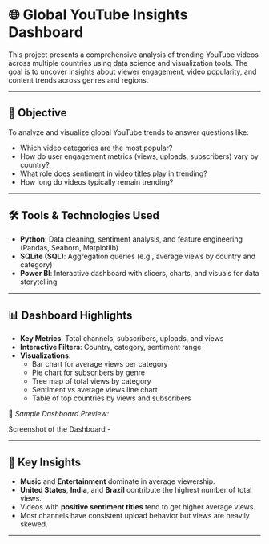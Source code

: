 # 🌐 Global YouTube Insights Dashboard

This project presents a comprehensive analysis of trending YouTube videos across multiple countries using data science and visualization tools. The goal is to uncover insights about viewer engagement, video popularity, and content trends across genres and regions.

---

## 📌 Objective

To analyze and visualize global YouTube trends to answer questions like:
- Which video categories are the most popular?
- How do user engagement metrics (views, uploads, subscribers) vary by country?
- What role does sentiment in video titles play in trending?
- How long do videos typically remain trending?

---

## 🛠️ Tools & Technologies Used

- **Python**: Data cleaning, sentiment analysis, and feature engineering (Pandas, Seaborn, Matplotlib)
- **SQLite (SQL)**: Aggregation queries (e.g., average views by country and category)
- **Power BI**: Interactive dashboard with slicers, charts, and visuals for data storytelling

---

## 📊 Dashboard Highlights

- **Key Metrics**: Total channels, subscribers, uploads, and views
- **Interactive Filters**: Country, category, sentiment range
- **Visualizations**:
  - Bar chart for average views per category
  - Pie chart for subscribers by genre
  - Tree map of total views by category
  - Sentiment vs average views line chart
  - Table of top countries by views and subscribers

📸 *Sample Dashboard Preview:*

Screenshot of the Dashboard - 

---

## 🧪 Key Insights

- **Music** and **Entertainment** dominate in average viewership.
- **United States**, **India**, and **Brazil** contribute the highest number of total views.
- Videos with **positive sentiment titles** tend to get higher average views.
- Most channels have consistent upload behavior but views are heavily skewed.

---

